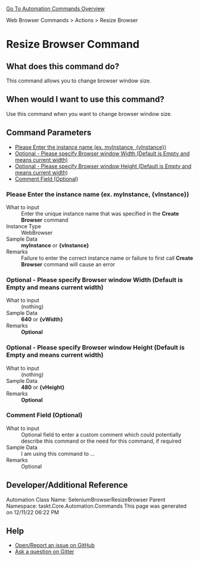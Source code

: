 <!--TITLE: Resize Browser Command -->
<!-- SUBTITLE: a command in the Web Browser Commands group. -->
[Go To Automation Commands Overview](/automation-commands.md)


Web Browser Commands &gt; Actions &gt; Resize Browser


# Resize Browser Command


## What does this command do?
This command allows you to change browser window size.


## When would I want to use this command?
Use this command when you want to change browser window size.


## Command Parameters
- [Please Enter the instance name (ex. myInstance, {vInstance})](#param_0)
- [Optional - Please specify Browser window Width (Default is Empty and means current width)](#param_1)
- [Optional - Please specify Browser window Height (Default is Empty and means current width)](#param_2)
- [Comment Field (Optional)](#param_3)


<a id="param_0"></a>
### Please Enter the instance name (ex. myInstance, {vInstance})


<dl>
<dt>What to input</dt><dd>Enter the unique instance name that was specified in the <strong>Create Browser</strong> command</dd>
<dt>Instance Type</dt><dd>WebBrowser</dd>
<dt>Sample Data</dt><dd><strong>myInstance</strong> or <strong>{vInstance}</strong></dd>
<dt>Remarks</dt><dd>Failure to enter the correct instance name or failure to first call <strong>Create Browser</strong> command will cause an error</dd>
</dl>




<a id="param_1"></a>
### Optional - Please specify Browser window Width (Default is Empty and means current width)


<dl>
<dt>What to input</dt><dd>(nothing)</dd>
<dt></dt><dd></dd>
<dt>Sample Data</dt><dd><strong>640</strong> or <strong>{vWidth}</strong></dd>
<dt>Remarks</dt><dd><strong>Optional</strong><br></dd>
</dl>




<a id="param_2"></a>
### Optional - Please specify Browser window Height (Default is Empty and means current width)


<dl>
<dt>What to input</dt><dd>(nothing)</dd>
<dt></dt><dd></dd>
<dt>Sample Data</dt><dd><strong>480</strong> or <strong>{vHeight}</strong></dd>
<dt>Remarks</dt><dd><strong>Optional</strong><br></dd>
</dl>




<a id="param_3"></a>
### Comment Field (Optional)


<dl>
<dt>What to input</dt><dd>Optional field to enter a custom comment which could potentially describe this command or the need for this command, if required</dd>
<dt></dt><dd></dd>
<dt>Sample Data</dt><dd>I am using this command to ...</dd>
<dt>Remarks</dt><dd>Optional</dd>
</dl>




## Developer/Additional Reference
Automation Class Name: SeleniumBrowserResizeBrowser
Parent Namespace: taskt.Core.Automation.Commands
This page was generated on 12/11/22 06:22 PM


## Help
- [Open/Report an issue on GitHub](https://github.com/saucepleez/taskt/issues/new)
- [Ask a question on Gitter](https://gitter.im/taskt-rpa/Lobby)
